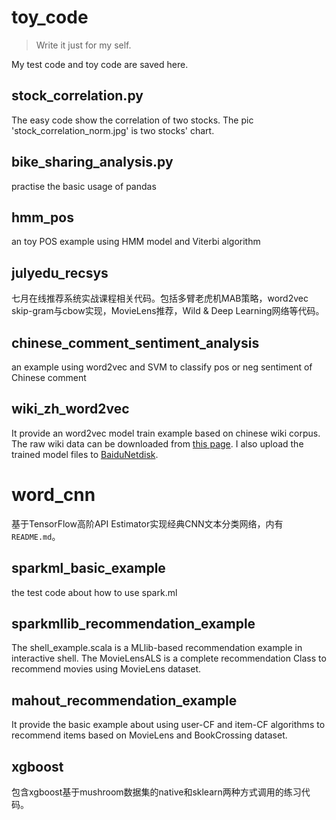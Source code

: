 # toy_code
> Write it just for my self.

My test code and toy code are saved here.

## stock_correlation.py
The easy code show the correlation of two stocks. The pic 'stock_correlation_norm.jpg' is two stocks' chart.

## bike_sharing_analysis.py
practise the basic usage of pandas

## hmm_pos
an toy POS example using HMM model and Viterbi algorithm

## julyedu_recsys
七月在线推荐系统实战课程相关代码。包括多臂老虎机MAB策略，word2vec skip-gram与cbow实现，MovieLens推荐，Wild & Deep Learning网络等代码。

## chinese_comment_sentiment_analysis
an example using word2vec and SVM to classify pos or neg sentiment of Chinese comment

## wiki_zh_word2vec
It provide an word2vec model train example based on chinese wiki corpus. The raw wiki data can be downloaded from [this page](https://dumps.wikimedia.org/zhwiki/latest/zhwiki-latest-pages-articles.xml.bz2). I also upload the trained model files to [BaiduNetdisk](https://pan.baidu.com/s/1Duf-1Y7nM9PbJY0MfxFn1w).

# word_cnn
基于TensorFlow高阶API Estimator实现经典CNN文本分类网络，内有`README.md`。

## sparkml_basic_example
the test code about how to use spark.ml

## sparkmllib_recommendation_example
The shell_example.scala is a MLlib-based recommendation example in interactive shell. The MovieLensALS is a complete recommendation Class to recommend movies using MovieLens dataset.

## mahout_recommendation_example
It provide the basic example about using user-CF and item-CF algorithms to recommend items based on MovieLens and BookCrossing dataset.

## xgboost
包含xgboost基于mushroom数据集的native和sklearn两种方式调用的练习代码。
